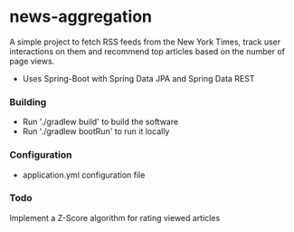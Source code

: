 # news-aggregation

A simple project to fetch RSS feeds from the New York Times, track user interactions on them
and recommend top articles based on the number of page views.

* Uses Spring-Boot with Spring Data JPA and Spring Data REST

### Building ###
* Run './gradlew build' to build the software
* Run './gradlew bootRun' to run it locally

### Configuration ####
* application.yml configuration file

### Todo ###
Implement a Z-Score algorithm for rating viewed articles
